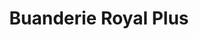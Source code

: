 ---
title: "Buanderie Royal Plus"
url: /montreal/buanderie-royal-plus-boulevard-edouard-montpetit/
shop: Wäscherei
---